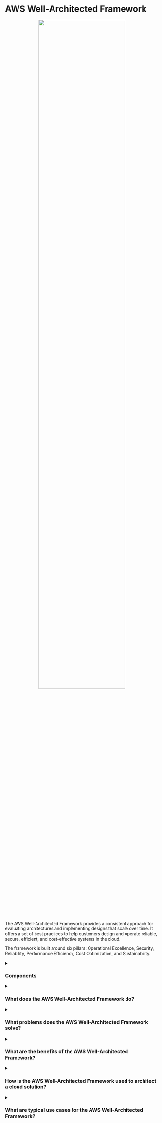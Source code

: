 # AWS Well-Architected Framework

<div align="center">
  <img src="https://d1.awsstatic.com/gamedev/Programs/OnRamp/gt-well-architected.4234ac16be6435d0ddd4ca693ea08106bc33de9f.png" width="75%">
</div>
<br/>

The AWS Well-Architected Framework provides a consistent approach for evaluating architectures and implementing designs that scale over time. It offers a set of best practices to help customers design and operate reliable, secure, efficient, and cost-effective systems in the cloud.

The framework is built around six pillars: Operational Excellence, Security, Reliability, Performance Efficiency, Cost Optimization, and Sustainability.

<details><summary><h3>Components</h3></summary>

#### Operational Excellence

<div align="center">
  <img src="https://cdn-icons-png.flaticon.com/512/8166/8166342.png" width="25%">
</div>

Operational Excellence focuses on running and monitoring systems to deliver business value and continually improving processes and procedures. This pillar includes principles for organization, preparation, operation, and evolution to support the development and operations lifecycle.

#### Security

<div align="center">
  <img src="https://cdn-icons-png.flaticon.com/512/4744/4744315.png" width="25%">
</div>

The Security pillar encompasses the ability to protect data, systems, and assets to take advantage of cloud technologies. It includes implementing a strong identity foundation, enabling traceability, automating security best practices, protecting data in transit and at rest, and preparing for security events.

#### Reliability

<div align="center">
  <img src="https://cdn-icons-png.flaticon.com/512/12376/12376658.png" width="25%">
</div>

Reliability focuses on the ability of a system to recover from infrastructure or service failures, dynamically acquire computing resources to meet demand, and mitigate disruptions such as misconfigurations or transient network issues. Key design principles include testing recovery procedures, automatically recovering from failure, and scaling horizontally.

#### Performance Efficiency

<div align="center">
  <img src="https://cdn-icons-png.flaticon.com/512/9732/9732828.png" width="25%">
</div>

Performance Efficiency is the efficient use of computing resources to meet requirements and maintain that efficiency as demand changes and technologies evolve. Design principles include democratizing advanced technologies, using serverless architectures, experimenting more often, and considering mechanical sympathy.

#### Cost Optimization

<div align="center">
  <img src="http://cdn-icons-png.flaticon.com/512/6745/6745218.png" width="25%">
</div>

Cost Optimization involves the ability to run systems to deliver business value at the lowest price point. Key principles include adopting a consumption model, measuring overall efficiency, stopping spending on undifferentiated heavy lifting, and analyzing and attributing expenditure.

#### Sustainability

<div align="center">
  <img src="https://cdn-icons-png.flaticon.com/512/3985/3985209.png" width="25%">
</div>

Sustainability focuses on environmental impacts, aiming to reduce energy consumption and waste. It involves considering the long-term impacts of architectural decisions, optimizing workloads, and selecting the right region and instance types to minimize carbon footprints.

</details>

<details><summary> <h3>What does the AWS Well-Architected Framework do?</h3></summary>


<div align="center">
  <img src="https://cdn-icons-png.flaticon.com/512/15438/15438480.png" width="25%">
</div>

The AWS Well-Architected Framework provides a set of best practices to help architects build secure, high-performing, resilient, and efficient infrastructure for their applications. It offers a consistent approach for customers and partners to evaluate architectures and implement scalable designs.
</details>

<details><summary> <h3>What problems does the AWS Well-Architected Framework solve?</h3></summary>

<div align="center">
  <img src="https://cdn-icons-png.flaticon.com/512/4133/4133589.png" width="25%">
</div>  
  
  
The AWS Well-Architected Framework addresses several challenges in designing cloud-based architectures, including:

- Inconsistent architectural practices: It provides a standard set of guidelines and best practices for building cloud infrastructure.
- Security and compliance: It offers strategies for protecting data and maintaining compliance with regulations.
- Scalability and performance: It helps in designing systems that can efficiently scale and perform under varying loads.
- Cost management: It offers insights into optimizing costs and managing cloud expenditures effectively.

</details>

<details><summary><h3>What are the benefits of the AWS Well-Architected Framework?</h3></summary>

<div align="center">
  <img src="https://cdn-icons-png.flaticon.com/512/3588/3588592.png" width="25%">
</div>  

Some key benefits of the AWS Well-Architected Framework include:

- Improved system design: By following best practices, systems are more reliable, secure, and performant.
- Enhanced operational efficiency: It helps in automating and improving operational processes.
- Better risk management: It provides a proactive approach to identifying and mitigating risks.
- Cost savings: It helps in identifying and implementing cost-saving opportunities.
- Sustainability: It promotes sustainable practices to minimize environmental impact.

</details>

<details><summary><h3>How is the AWS Well-Architected Framework used to architect a cloud solution?</h3></summary>

<div align="center">
  <img src="https://cdn-icons-png.flaticon.com/512/1705/1705312.png" width="25%">
</div>  

In a cloud solution architecture, the AWS Well-Architected Framework serves as a guide for evaluating and designing applications. It integrates with other AWS services and tools to provide a holistic approach to building and maintaining cloud systems, ensuring they align with best practices across all six pillars.
</details>

<details><summary><h3>What are typical use cases for the AWS Well-Architected Framework?</h3></summary>

<div align="center">
  <img src="https://cdn-icons-png.flaticon.com/512/2833/2833807.png" width="25%">
</div>  
  
Common use cases for the AWS Well-Architected Framework include:

- Designing new applications: Using the framework to ensure new applications are built according to best practices.
- Reviewing existing applications: Evaluating current architectures to identify areas for improvement.
- Ensuring compliance: Aligning architectures with security and compliance requirements.
- Cost optimization: Identifying and implementing cost-saving measures.
- Scaling applications: Designing systems that can scale efficiently as demand increases.
- Enhancing reliability and performance: Improving the reliability and performance of applications by following the framework’s guidelines.

</details>
